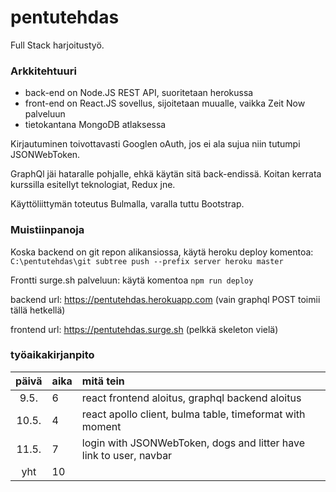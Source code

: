 # pentutehdas
Full Stack harjoitustyö.

### Arkkitehtuuri

- back-end on Node.JS REST API, suoritetaan herokussa
- front-end on React.JS sovellus, sijoitetaan muualle, vaikka Zeit Now palveluun
- tietokantana MongoDB atlaksessa

Kirjautuminen toivottavasti Googlen oAuth, jos ei ala sujua niin tutumpi JSONWebToken.

GraphQl jäi hataralle pohjalle, ehkä käytän sitä back-endissä.
Koitan kerrata kurssilla esitellyt teknologiat, Redux jne.

Käyttöliittymän toteutus Bulmalla, varalla tuttu Bootstrap.

### Muistiinpanoja

Koska backend on git repon alikansiossa, käytä heroku deploy komentoa:
`C:\pentutehdas\git subtree push --prefix server heroku master`

Frontti surge.sh palveluun: käytä komentoa `npm run deploy`

backend url: https://pentutehdas.herokuapp.com 
(vain graphql POST toimii tällä hetkellä)

frontend url: https://pentutehdas.surge.sh
(pelkkä skeleton vielä)

### työaikakirjanpito

| päivä | aika | mitä tein  |
| :----:|:-----| :-----|
| 9.5.  | 6    | react frontend aloitus, graphql backend aloitus |
| 10.5.  | 4    | react apollo client, bulma table, timeformat with moment |
| 11.5.  | 7    | login with JSONWebToken, dogs and litter have link to user, navbar |
| yht   | 10    | | 
